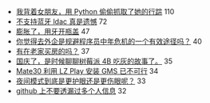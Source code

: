 - [我背着女朋友，用 Python 偷偷抓取了她的行踪](https://www.v2ex.com/t/605973) 110
- [不支持蓝牙 ldac 真是遗憾](https://www.v2ex.com/t/605963) 72
- [膨胀了，用牙开瓶盖](https://www.v2ex.com/t/605954) 47
- [你觉得去外企是规避程序员中年危机的一个有效途径吗？](https://www.v2ex.com/t/605997) 40
- [有在老家买房的吗？](https://www.v2ex.com/t/606018) 37
- [国庆了，是时候聊聊树莓派 4B 吃灰的故事了。](https://www.v2ex.com/t/605972) 35
- [Mate30 利用 LZ Play 安装 GMS 已不可行](https://www.v2ex.com/t/605968) 34
- [夜间模式到底是更护眼还是更伤眼呢？](https://www.v2ex.com/t/605990) 33
- [github 上不要透漏过多个人信息](https://www.v2ex.com/t/606067) 32